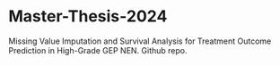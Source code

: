 # Master-Thesis-2024
Missing Value Imputation and Survival Analysis for Treatment Outcome Prediction in High-Grade GEP NEN. Github repo.
